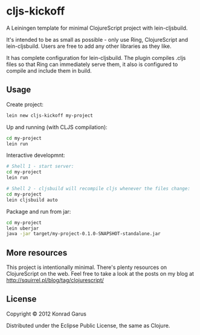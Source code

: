 # cljs-kickoff

A Leiningen template for minimal ClojureScript project with lein-cljsbuild.

It's intended to be as small as possible - only use Ring, ClojureScript and 
lein-cljsbuild. Users are free to add any other libraries as they like.

It has complete configuration for lein-cljsbuild. The plugin compiles .cljs
files so that Ring can immediately serve them, it also is configured to
compile and include them in build.

## Usage

Create project:

```bash
lein new cljs-kickoff my-project
```

Up and running (with CLJS compilation):
```bash
cd my-project
lein run
```

Interactive developmnt:
```bash
# Shell 1 - start server:
cd my-project
lein run

# Shell 2 - cljsbuild will recompile cljs whenever the files change:
cd my-project
lein cljsbuild auto
```

Package and run from jar:
```bash
cd my-project
lein uberjar
java -jar target/my-project-0.1.0-SNAPSHOT-standalone.jar
```

## More resources

This project is intentionally minimal. There's plenty resources on ClojureScript
on the web. Feel free to take a look at the posts on my blog at
http://squirrel.pl/blog/tag/clojurescript/

## License

Copyright © 2012 Konrad Garus

Distributed under the Eclipse Public License, the same as Clojure.
